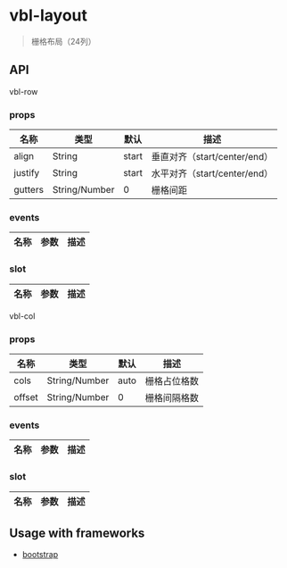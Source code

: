 # vbl-layout

>栅格布局（24列）

## API

vbl-row

### props
|名称|类型|默认|描述
|----|----|----|----
|align|String|start|垂直对齐（start/center/end）
|justify|String|start|水平对齐（start/center/end）
|gutters|String/Number|0|栅格间距

### events
|名称|参数|描述
|----|----|----

### slot
|名称|参数|描述
|----|----|----

vbl-col

### props
|名称|类型|默认|描述
|----|----|----|----
|cols|String/Number|auto|栅格占位格数
|offset|String/Number|0|栅格间隔格数

### events
|名称|参数|描述
|----|----|----

### slot
|名称|参数|描述
|----|----|----

## Usage with frameworks

- [bootstrap](https://getbootstrap.com/)
